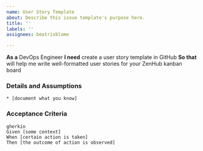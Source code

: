 ```yaml
---
name: User Story Template
about: Describe this issue template's purpose here.
title: ''
labels: ''
assignees: beatrixblome

---
```


**As a** DevOps Engineer
**I need** create a user story template in GitHub 
**So that** will help me write well-formatted user stories for your ZenHub kanban board

### Details and Assumptions
    * [document what you know]      
### Acceptance Criteria     
    gherkin 
    Given [some context]
    When [certain action is taken]
    Then [the outcome of action is observed]
